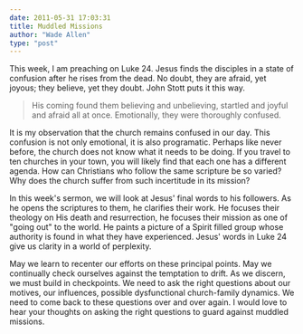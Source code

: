 ```yaml
---
date: 2011-05-31 17:03:31
title: Muddled Missions
author: "Wade Allen"
type: "post"
---
```


This week, I am preaching on Luke 24. Jesus finds the disciples in a state of confusion after he rises from the dead. No doubt, they are afraid, yet joyous; they believe, yet they doubt.  John Stott puts it this way.

>His coming found them believing and unbelieving, startled and joyful and afraid all at once. Emotionally, they were thoroughly confused.

It is my observation that the church remains confused in our day. This confusion is not only emotional, it is also programatic. Perhaps like never before, the church does not know what it needs to be doing. If you travel to ten churches in your town, you will likely find that each one has a different agenda. How can Christians who follow the same scripture be so varied? Why does the church suffer from such incertitude in its mission?

In this week's sermon, we will look at Jesus' final words to his followers. As he opens the scriptures to them, he clarifies their work. He focuses their theology on His death and resurrection, he focuses their mission as one of "going out" to the world. He paints a picture of a Spirit filled group whose authority is found in what they have experienced. Jesus' words in Luke 24 give us clarity in a world of perplexity.

May we learn to recenter our efforts on these principal points. May we continually check ourselves against the temptation to drift. As we discern, we must build in checkpoints. We need to ask the right questions about our motives, our influences, possible dysfunctional church-family dynamics. We need to come back to these questions over and over again. I would love to hear your thoughts on asking the right questions to guard against muddled missions.
